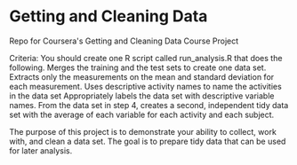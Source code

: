 # Getting and Cleaning Data
Repo for Coursera's Getting and Cleaning Data Course Project

Criteria:
    You should create one R script called run_analysis.R that does the following. 
    Merges the training and the test sets to create one data set.
    Extracts only the measurements on the mean and standard deviation for each measurement. 
    Uses descriptive activity names to name the activities in the data set
    Appropriately labels the data set with descriptive variable names. 
    From the data set in step 4, creates a second, independent tidy data set with the average of each variable for each activity     and each subject.

The purpose of this project is to demonstrate your ability to collect, work with, and clean a data set. The goal is to prepare tidy data that can be used for later analysis.
